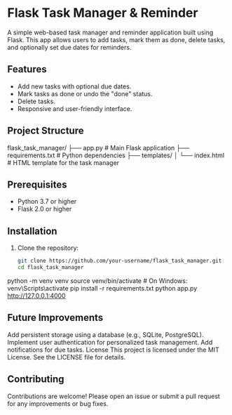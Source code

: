 # Flask Task Manager & Reminder

A simple web-based task manager and reminder application built using Flask. This app allows users to add tasks, mark them as done, delete tasks, and optionally set due dates for reminders.

## Features
- Add new tasks with optional due dates.
- Mark tasks as done or undo the "done" status.
- Delete tasks.
- Responsive and user-friendly interface.

## Project Structure
flask_task_manager/ 
├── app.py # Main Flask application 
├── requirements.txt # Python dependencies 
├── templates/ 
│ └── index.html # HTML template for the task manager


## Prerequisites
- Python 3.7 or higher
- Flask 2.0 or higher

## Installation
1. Clone the repository:
   ```bash
   git clone https://github.com/your-username/flask_task_manager.git
   cd flask_task_manager
   ```

  python -m venv venv
  source venv/bin/activate  # On Windows: venv\Scripts\activate
  pip install -r requirements.txt
  python app.py
  http://127.0.0.1:4000

 ## Future Improvements
Add persistent storage using a database (e.g., SQLite, PostgreSQL).
Implement user authentication for personalized task management.
Add notifications for due tasks.
License
This project is licensed under the MIT License. See the LICENSE file for details.

## Contributing
Contributions are welcome! Please open an issue or submit a pull request for any improvements or bug fixes.
